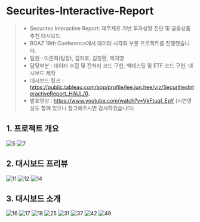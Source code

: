 # Securites-Interactive-Report
> - Securites Interactive Report: 재무제표 기반 투자성향 진단 및 금융상품 추천 대시보드 <br>
> - BOAZ 19th Conference에서 데이터 시각화 부분 프로젝트를 진행했습니다.
> - 팀원 : 이준희(팀장), 김지후, 김청환, 백지영<br>
> - 담당부분 : 데이터 수집 및 전처리 코드 구현, 백테스팅 및 ETF 코드 구현, 대시보드 제작 <br>
> - 대시보드 링크 : https://public.tableau.com/app/profile/lee.jun.hee/viz/SecuritiesInteractiveReport_HAUL/0_
> - 발표영상 : https://www.youtube.com/watch?v=VkFtuqI_EpY (시연영상도 함께 있으니 참고해주시면 감사하겠습니다)
## 1. 프로젝트 개요
![5](https://github.com/Ijhee/Securites-Interactive-Report/assets/96717686/c3c087a0-3090-43ce-b5c0-48674b9251b3)
![7](https://github.com/Ijhee/Securites-Interactive-Report/assets/96717686/db31e55d-e17b-461c-aeae-372d098eba40)
## 2. 대시보드 프리뷰
![11](https://github.com/Ijhee/Securites-Interactive-Report/assets/96717686/040d1aa6-ea95-4db8-9429-ef38255933a5)
![12](https://github.com/Ijhee/Securites-Interactive-Report/assets/96717686/76b83e3c-3a1f-40a5-96b9-6eb06f348537)
![14](https://github.com/Ijhee/Securites-Interactive-Report/assets/96717686/16f76bf2-bff4-4f30-a8ae-e3d02bb028b5)
## 3. 대시보드 소개
![16](https://github.com/Ijhee/Securites-Interactive-Report/assets/96717686/12716b6d-edbe-4fe5-a3ad-0e785cd7aac0)
![17](https://github.com/Ijhee/Securites-Interactive-Report/assets/96717686/13a1f9f3-5789-4b5c-983f-9c4207d55475)
![18](https://github.com/Ijhee/Securites-Interactive-Report/assets/96717686/cbcd1bc5-9fff-48e4-bf65-b4168a26bf92)
![25](https://github.com/Ijhee/Securites-Interactive-Report/assets/96717686/cb310c2e-04e1-4326-a239-7d696d330294)
![31](https://github.com/Ijhee/Securites-Interactive-Report/assets/96717686/75cd0fd3-2b5b-40ca-b176-ea307efae000)
![37](https://github.com/Ijhee/Securites-Interactive-Report/assets/96717686/4e139cd6-b166-48b3-8d22-70fc241274f3)
![42](https://github.com/Ijhee/Securites-Interactive-Report/assets/96717686/7a3defeb-e078-4324-9bc5-9b26e817a8ea)
![49](https://github.com/Ijhee/Securites-Interactive-Report/assets/96717686/774f03ae-c6ce-4afa-94c2-2b4ad25fd3e3)

